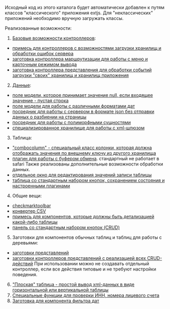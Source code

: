 Исходный код из этого каталога будет автоматически добавлен к путям классов
"классического" приложения extjs. Для "неклассических" приложений необходимо вручную загружать классы.

Реализованные возможности:
1. [Базовые возможности контроллеров](https://github.com/Unact/sencha-common/tree/master/common/src/lib/app):
 - [примесь для контроллеров с возможностями загрузки хранилищ и обработки ошибок сервера](https://github.com/Unact/sencha-common/blob/master/common/src/lib/app/ControllerMixin.js)
 - [заготовка контроллера маршрутизации для работы с меню и карточным режимом вывода](https://github.com/Unact/sencha-common/blob/master/common/src/lib/app/Routing.js)
 - [заготовка контроллера представления для обработки событий загрузки "своих" хранилищ и хранилищ приложения](https://github.com/Unact/sencha-common/blob/master/common/src/lib/app/ViewController.js)

2. [Данные](https://github.com/Unact/sencha-common/tree/master/common/src/lib/data):
 - [поле модели, которое принимает значение null, если входящее значение - пустая строка](https://github.com/Unact/sencha-common/blob/master/common/src/lib/data/field/NullifiedString.js)
 - [поле модели для работы с различными форматами дат](https://github.com/Unact/sencha-common/blob/master/common/src/lib/data/field/RestXmlDate.js)
 - [посредник для работы с сервером в формате json без отправки данных о разбиении на страницы](https://github.com/Unact/sencha-common/blob/master/common/src/lib/data/proxy/RestJsonLimitless.js)
 - [посредник для работы с полиморфными сущностями](https://github.com/Unact/sencha-common/blob/master/common/src/lib/data/proxy/RestPolymorphic.js)
 - [специализированное хранилище для работы с xml-шлюзом](https://github.com/Unact/sencha-common/blob/master/common/src/lib/data/RestXmlStore.js)

3. Таблица:
 - ["combocolumn" - специальный класс колонки, которая должна отображать значения по внешнему ключу из другого хранилища](https://github.com/Unact/sencha-common/blob/master/common/src/lib/grid/column/ComboColumn.js)
 - [плагин для работы с буфером обмена](https://github.com/Unact/sencha-common/blob/master/common/src/lib/grid/plugin/RowClipboard.js). стандартный не работает в safari
 Также реализованы дополнительные возможности обработки данных.
 - [отдельное окно для редактирования значений записи таблицы](https://github.com/Unact/sencha-common/blob/master/common/src/lib/grid/EditingCard.js)
 - [таблица со стандартным набором кнопок, сохранением состояния и настроенными плагинами](https://github.com/Unact/sencha-common/blob/master/common/src/lib/grid/Panel.js)
4. Общие вещи:
 - [checkmarktoolbar](https://github.com/Unact/sencha-common/blob/master/common/src/lib/shared/CheckmarkToolbar.js)
 - [конвертер CSV](https://github.com/Unact/sencha-common/blob/master/common/src/lib/shared/Csv.js)
 - [примесь для компонентов, которые должны быть детализацией какой-либо таблицы](https://github.com/Unact/sencha-common/blob/master/common/src/lib/shared/Detailable.js)
 - [панель со стандартным набором кнопок (CRUD)](https://github.com/Unact/sencha-common/blob/master/common/src/lib/shared/Toolbar.js)

5. Заготовки для компонентов обычных таблиц и таблиц для работы с деревьями:
 - [заготовки представлений](https://github.com/Unact/sencha-common/blob/master/common/src/lib/singlegrid/View.js)
 - [заготовки контроллеров представлений с реализацией всех CRUD-действий](https://github.com/Unact/sencha-common/blob/master/common/src/lib/singletable/ViewController.js)
При использовании можно не создавать отдельный контроллер, если все действия типовые и не требуют настройки поведения.

6. ["Плоская" таблица - простой вывод xml-данных в виде горизонтальной или вертикальной таблицы](https://github.com/Unact/sencha-common/blob/master/common/src/lib/view/PlainTable.js)
7. [Специальные функции для проверки ИНН, номера лицевого счета](https://github.com/Unact/sencha-common/blob/master/common/src/lib/Checkers.js)
8. [Заготовка для компонента фильтра дат](https://github.com/Unact/sencha-common/blob/master/common/src/lib/DateIntervalFilter.js)
